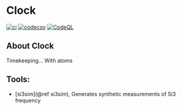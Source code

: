 # Clock

[![ci](https://github.com/HannahARose/Clock/actions/workflows/ci.yml/badge.svg)](https://github.com/HannahARose/Clock/actions/workflows/ci.yml)
[![codecov](https://codecov.io/gh/HannahARose/Clock/branch/main/graph/badge.svg)](https://codecov.io/gh/HannahARose/Clock)
[![CodeQL](https://github.com/HannahARose/Clock/actions/workflows/codeql-analysis.yml/badge.svg)](https://github.com/HannahARose/Clock/actions/workflows/codeql-analysis.yml)

## About Clock

Timekeeping... With atoms

## Tools:
- [si3sim](@ref si3sim), Generates synthetic measurements of Si3 frequency